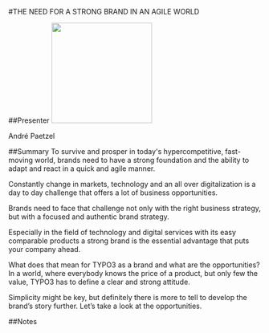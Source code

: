 #THE NEED FOR A STRONG BRAND IN AN AGILE WORLD

##Presenter
<img src="https://t3con.eu/fileadmin/user_upload/grey.png" width="200">

André Paetzel

##Summary
To survive and prosper in today's hypercompetitive, fast-moving world, brands need to have a strong foundation and the ability to adapt and react in a quick and agile manner.

Constantly change in markets, technology and an all over digitalization is a day to day challenge that offers a lot of business opportunities.

Brands need to face that challenge not only with the right business strategy, but with a focused and authentic brand strategy.

Especially in the field of technology and digital services with its easy comparable products a strong brand is the essential advantage that puts your company ahead.

What does that mean for TYPO3 as a brand and what are the opportunities? In a world, where everybody knows the price of a product, but only few the value, TYPO3 has to define a clear and strong attitude.

Simplicity might be key, but definitely there is more to tell to develop the brand’s story further. Let’s take a look at the opportunities.

##Notes